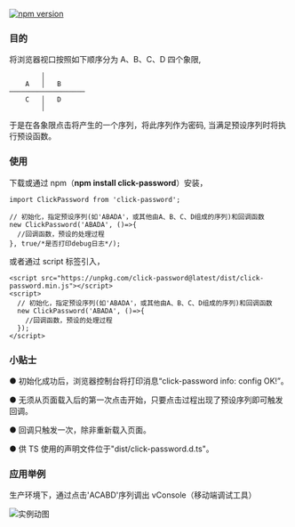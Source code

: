 [![npm version](https://badge.fury.io/js/click-password.svg)](https://badge.fury.io/js/click-password)

### 目的

将浏览器视口按照如下顺序分为 A、B、C、D 四个象限,

```
        │
    A   │   B
───────────────────
    C   │   D
        │
```

于是在各象限点击将产生的一个序列，将此序列作为密码, 当满足预设序列时将执行预设函数。

### 使用

下载或通过 npm（**npm install click-password**）安装，

```
import ClickPassword from 'click-password';

// 初始化，指定预设序列(如'ABADA'，或其他由A、B、C、D组成的序列)和回调函数
new ClickPassword('ABADA', ()=>{
  //回调函数，预设的处理过程
}, true/*是否打印debug日志*/);
```

或者通过 script 标签引入，

```
<script src="https://unpkg.com/click-password@latest/dist/click-password.min.js"></script>
<script>
  // 初始化，指定预设序列(如'ABADA'，或其他由A、B、C、D组成的序列)和回调函数
  new ClickPassword('ABADA', ()=>{
    //回调函数，预设的处理过程
  });
</script>
```

### 小贴士

● 初始化成功后，浏览器控制台将打印消息“click-password info: config OK!”。

● 无须从页面载入后的第一次点击开始，只要点击过程出现了预设序列即可触发回调。

● 回调只触发一次，除非重新载入页面。

● 供 TS 使用的声明文件位于"dist/click-password.d.ts"。

### 应用举例

生产环境下，通过点击'ACABD'序列调出 vConsole（移动端调试工具）

![实例动图](https://congzhou09.github.io/click-password/snapshot/trigger_vconsole.gif)
